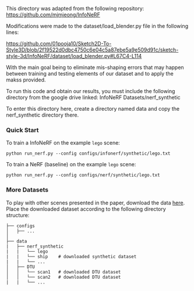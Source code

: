 This directory was adapted from the following repository: https://github.com/mjmjeong/InfoNeRF

Modifications were made to the dataset/load_blender.py file in the following lines:

https://github.com/01pooja10/Sketch2D-To-Style3D/blob/2f19522d0dbc4750c6e04c5a87ebe5a9e509d91c/sketch-style-3d/InfoNeRF/dataset/load_blender.py#L67C4-L114


With the main goal being to eliminate mis-shaping errors that may happen between training and testing elements of our dataset and to apply the makss provided. 

To run this code and obtain our results, you must include the following directory from the google drive linked: InfoNeRF Datasets/nerf_synthetic 

To enter this directory here, create a directory named data and copy the nerf_synthetic directory there. 

### Quick Start 

To train a InfoNeRF on the example `lego` scene:
```
python run_nerf.py --config configs/infonerf/synthetic/lego.txt
```

To train a NeRF (baseline) on the example `lego` scene:
```
python run_nerf.py --config configs/nerf/synthetic/lego.txt
```

### More Datasets
To play with other scenes presented in the paper, download the data [here](https://drive.google.com/drive/folders/128yBriW1IG_3NJ5Rp7APSTZsJqdJdfc1). Place the downloaded dataset according to the following directory structure:
```
├── configs  
│   ├── ...    
│                                                                                      
├── data 
|   ├── nerf_synthetic
|   |   └── lego
|   |   └── ship    # downloaded synthetic dataset
|   |   └── ...
│   ├── DTU
│   │   └── scan1   # downloaded DTU dataset
│   │   └── scan2   # downloaded DTU dataset
|   |   └── ...
```
